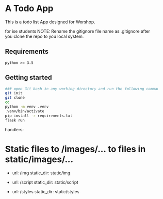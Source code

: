 # A Todo App

This is a todo list App designed for Worshop.

 for ise students
NOTE: Rename the gitignore file name as .gitignore after you clone the repo to you local system.

## Requirements

```
python >= 3.5
```

## Getting started

```bash
### open Git bash in any working directory and run the following commands
git init
git clone
cd
python -m venv .venv
.venv/bin/activate
pip install -r requirements.txt
flask run
```

handlers:

# Static files to /images/... to files in static/images/... 

- url: /img
  static_dir: static/img

- url: /script
  static_dir: static/script

- url: /styles
  static_dir: static/styles


